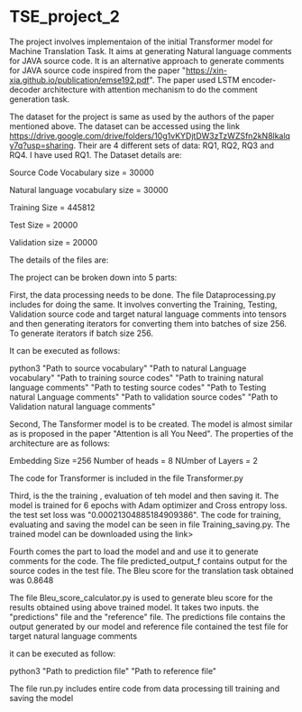 # TSE_project_2

The project involves implementaion of the initial Transformer model for Machine Translation Task. It aims at generating Natural language comments for JAVA source code. It is an alternative approach to generate comments for JAVA source code inspired from the paper "https://xin-xia.github.io/publication/emse192.pdf". The paper used LSTM encoder-decoder architecture with attention mechanism to do the comment generation task. 

The dataset for the project is same as used by the authors of the paper mentioned above. The dataset can be accessed using the link https://drive.google.com/drive/folders/10g1vKYDjtDW3zTzWZSfn2kN8lkalqy7q?usp=sharing. Their are 4 different sets of data: RQ1, RQ2, RQ3 and RQ4. I have used RQ1.
The Dataset details are:

Source Code Vocabulary size = 30000

Natural language vocabulary size = 30000

Training Size = 445812

Test Size = 20000

Validation size = 20000

The details of the files are:

The project can be broken down into 5 parts:

First, the data processing needs to be done. The file Dataprocessing.py includes for doing the same. It involves converting the Training, Testing, Validation source code and target natural language comments into tensors and then generating iterators for converting them into batches of size 256. To generate iterators if batch size 256.

It can be executed as follows:

python3 "Path to source vocabulary" "Path to natural Language vocabulary" "Path to training source codes" "Path to training natural language comments" "Path to testing source codes" "Path to Testing natural Language comments" "Path to validation source codes" "Path to Validation natural language comments"

Second, The Tansformer model is to be created. The model is almost similar as is proposed in the paper "Attention is all You Need". The properties of the architecture are as follows:

Embedding Size =256
Number of heads = 8
NUmber of Layers = 2

The code for Transformer is included in the file Transformer.py

Third, is the the training , evaluation of teh model and then saving it. The model is trained for 6 epochs with Adam optimizer and Cross entropy loss. the test set loss was "0.00021304885184909386". The code for training, evaluating and saving the model can be seen in file Training_saving.py. The trained model can be downloaded using the link>

Fourth comes the part to load the model and and use it to generate comments for the code. The file predicted_output_f contains output for the source codes in the test file. The Bleu score for the translation task obtained was 0.8648

The file Bleu_score_calculator.py is used to generate bleu score for the results obtained using above trained model. It takes two inputs.
the "predictions" file and the "reference" file. The predictions file contains the output generated by our model and reference file contained the test file for target natural language comments

it can be executed as follow:

python3 "Path to prediction file" "Path to reference file"

The file run.py includes entire code from data processing till training and saving the model  





